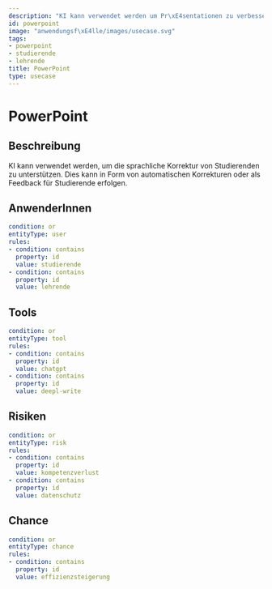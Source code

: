 ```yaml
---
description: "KI kann verwendet werden um Pr\xE4sentationen zu verbessern."
id: powerpoint
image: "anwendungsf\xE4lle/images/usecase.svg"
tags:
- powerpoint
- studierende
- lehrende
title: PowerPoint
type: usecase
---
```



# PowerPoint

## Beschreibung

KI kann verwendet werden, um die sprachliche Korrektur von Studierenden zu unterstützen. Dies kann in Form von automatischen Korrekturen oder als Feedback für Studierende erfolgen.

## AnwenderInnen

```yaml
condition: or
entityType: user
rules:
- condition: contains
  property: id
  value: studierende
- condition: contains
  property: id
  value: lehrende
```



## Tools

```yaml
condition: or
entityType: tool
rules:
- condition: contains
  property: id
  value: chatgpt
- condition: contains
  property: id
  value: deepl-write
```



## Risiken

```yaml
condition: or
entityType: risk
rules:
- condition: contains
  property: id
  value: kompetenzverlust
- condition: contains
  property: id
  value: datenschutz
```



## Chance

```yaml
condition: or
entityType: chance
rules:
- condition: contains
  property: id
  value: effizienzsteigerung
```

